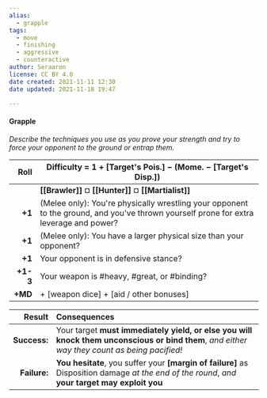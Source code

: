 ```yaml
---
alias:
  - grapple
tags:
  - move
  - finishing
  - aggressive
  - counteractive
author: Seraaron
license: CC BY 4.0
date created: 2021-11-11 12:30
date updated: 2021-11-18 19:47

---
```


#### Grapple

_Describe the techniques you use as you prove your strength and try to force your opponent to the ground or entrap them._

|    Roll | Difficulty = 1 + [Target's Pois.] − (Mome. − [Target's Disp.])                                                                                                              |
| ------: | ------------------------------------------------------------------------------------------------------------------------------------- |
|         | **[[Brawler]]** ¤ **[[Hunter]]** ¤ **[[Martialist]]**                                                                                 |
|  **+1** | (Melee only): You're physically wrestling your opponent to the ground, and you've thrown yourself prone for extra leverage and power? |
|  **+1** | (Melee only): You have a larger physical size than your opponent?                                                                     |
|  **+1** | Your opponent is in defensive stance?                                                                                                         |
|  **+1-3** | Your weapon is #heavy, #great, or #binding?                                                                                                               |
| **+MD** | + [weapon dice] + [aid / other bonuses]                                                                                               |

|       Result | Consequences                                                                                                                                 |
| -----------: | :------------------------------------------------------------------------------------------------------------------------------------------- |
| **Success:** | Your target **must immediately yield, or else you will knock them unconscious or bind them**, _and either way they count as being pacified!_ |
| **Failure:** | **You hesitate**, you suffer your **[margin of failure]** as Disposition damage _at the end of the round_, _and_ **your target may exploit you**     |
